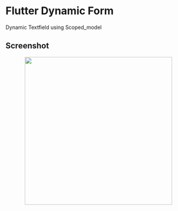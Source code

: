 # Flutter Dynamic Form

Dynamic Textfield using Scoped_model

## Screenshot

 <p align="center">
  <img src="https://github.com/brinesoftwares/flutter-dynamic-form/blob/master/Screenshot.jpg?raw=true" width="400" >
</p>
